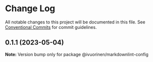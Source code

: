 # Change Log

All notable changes to this project will be documented in this file. See [Conventional Commits](https://conventionalcommits.org) for commit guidelines.

## 0.1.1 (2023-05-04)

**Note:** Version bump only for package @ivuorinen/markdownlint-config
